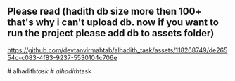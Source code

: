 ## Please read (hadith db size more then 100+ that's why i can't upload db. now if you want to run the project please add db to assets folder)


https://github.com/devtanvirmahtab/alhadith_task/assets/118268749/de26554c-c083-4f83-9237-5530104c706e



#   a l h a d i t h _ t a s k 
 
 #   a l h a d i t h _ t a s k 
 
 
